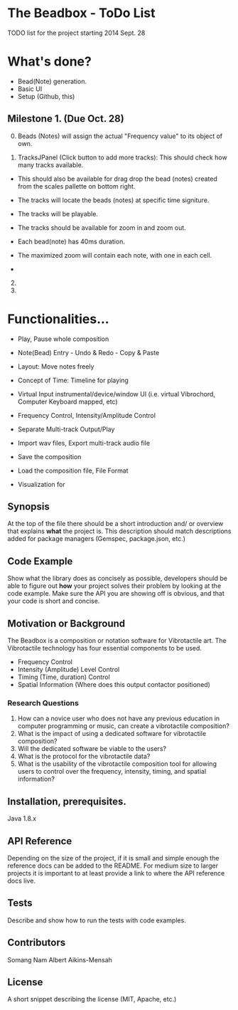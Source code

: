The Beadbox - ToDo List
==========

TODO list for the project starting 2014 Sept. 28
# What's done?
* Bead(Note) generation.
* Basic UI
* Setup (Github, this)

## Milestone 1. (Due Oct. 28)
0. Beads (Notes) will assign the actual "Frequency value" to its object of own.

1. TracksJPanel (Click button to add more tracks): This should check how many tracks available.
  - This should also be available for drag drop the bead (notes) created from the scales pallette on bottom right.
  - The tracks will locate the beads (notes) at specific time signiture.
  - The tracks will be playable.
  
  - The tracks should be available for zoom in and zoom out.
  - Each bead(note) has 40ms duration.
  - The maximized zoom will contain each note, with one in each cell.
  - 
  

2. 
3. 




# Functionalities...

- Play, Pause whole composition
- Note(Bead) Entry - Undo & Redo - Copy & Paste

- Layout: Move notes freely
- Concept of Time: Timeline for playing
- Virtual Input instrumental/device/window UI 
(i.e. virtual Vibrochord, Computer Keyboard mapped, etc)
- Frequency Control, Intensity/Amplitude Control
- Separate Multi-track Output/Play

- Import wav files, Export multi-track audio file
- Save the composition
- Load the composition file, File Format

- Visualization for 





















## Synopsis

At the top of the file there should be a short introduction and/ or overview that explains **what** the project is. This description should match descriptions added for package managers (Gemspec, package.json, etc.)

## Code Example

Show what the library does as concisely as possible, developers should be able to figure out **how** your project solves their problem by looking at the code example. Make sure the API you are showing off is obvious, and that your code is short and concise.

## Motivation or Background
The Beadbox is a composition or notation software for Vibrotactile art.
The Vibrotactile technology has four essential components to be used.
* Frequency Control
* Intensity (Amplitude) Level Control
* Timing (Time, duration) Control
* Spatial Information (Where does this output contactor positioned)

### Research Questions
1. How can a novice user who does not have any previous education in computer programming or music, can create a vibrotactile composition?
2. What is the impact of using a dedicated software for vibrotactile composition?
3. Will the dedicated software be viable to the users?
4. What is the protocol for the vibrotactile data?
5. What is the usability of the vibrotactile composition tool for allowing users to control over the frequency, intensity, timing, and spatial information?

## Installation, prerequisites.

Java 1.8.x

## API Reference

Depending on the size of the project, if it is small and simple enough the reference docs can be added to the README. For medium size to larger projects it is important to at least provide a link to where the API reference docs live.

## Tests

Describe and show how to run the tests with code examples.

## Contributors

Somang Nam
Albert Aikins-Mensah 

## License

A short snippet describing the license (MIT, Apache, etc.)
